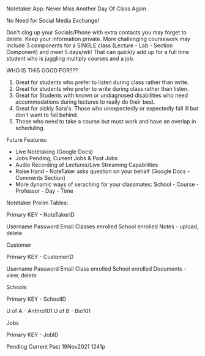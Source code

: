 #

Notetaker App: Never Miss Another Day Of Class Again.

No Need for Social Media Exchange!

Don't clog up your Socials/Phone with extra contacts you may forget to delete. Keep your information private.
More challenging coursework may include 3 components for a SINGLE class (Lecture - Lab - Section Component) and meet
5 days/wk! That can quickly add up for a full time student who is juggling multiply courses and a job.
 

WHO IS THIS GOOD FOR???

1. Great for students who prefer to listen during class rather than write.
2. Great for students who prefer to write during class rather than listen.
3. Great for Students with known or undiagnosed disabilities who need accommodations during lectures to really do their best.
4. Great for sickly Sara's. Those who unexpectedly or expectedly fall ill but don't want to fall behind.
5. Those who need to take a course but must work and have an overlap in scheduling.


Future Features:

- Live Notetaking (Google Docs)
- Jobs Pending, Current Jobs & Past Jobs
- Audio Recording of Lectures/Live Streaming Capabilities
- Raise Hand  - NoteTaker asks question on your behalf (Google Docs - Comments Section)
- More dynamic ways of seraching for your classmates: School - Course - Professor - Day - Time






Notetaker Prelim Tables:

Primary KEY - NoteTakerID

Username 
Password
Email
Classes enrolled
School enrolled
Notes - upload, delete



Customer

Primary KEY - CustomerID

Username
Password
Email
Class enrolled
School enrolled
Documents - view, delete 


Schools

Primary KEY - SchoolID

U of A - Anthro101
U of B - Bio101



Jobs

Primary KEY - JobID

Pending
Current
Past
                                                                                                                  19Nov2021 1241p
